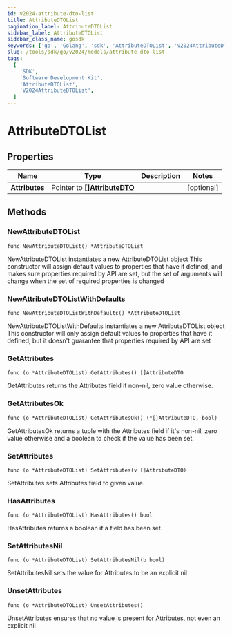 ```yaml
---
id: v2024-attribute-dto-list
title: AttributeDTOList
pagination_label: AttributeDTOList
sidebar_label: AttributeDTOList
sidebar_class_name: gosdk
keywords: ['go', 'Golang', 'sdk', 'AttributeDTOList', 'V2024AttributeDTOList']
slug: /tools/sdk/go/v2024/models/attribute-dto-list
tags:
  [
    'SDK',
    'Software Development Kit',
    'AttributeDTOList',
    'V2024AttributeDTOList',
  ]
---
```


# AttributeDTOList

## Properties

| Name | Type | Description | Notes |
| --- | --- | --- | --- |
| **Attributes** | Pointer to [**[]AttributeDTO**](attribute-dto) |  | [optional] |

## Methods

### NewAttributeDTOList

`func NewAttributeDTOList() *AttributeDTOList`

NewAttributeDTOList instantiates a new AttributeDTOList object This constructor will assign default values to properties that have it defined, and makes sure properties required by API are set, but the set of arguments will change when the set of required properties is changed

### NewAttributeDTOListWithDefaults

`func NewAttributeDTOListWithDefaults() *AttributeDTOList`

NewAttributeDTOListWithDefaults instantiates a new AttributeDTOList object This constructor will only assign default values to properties that have it defined, but it doesn't guarantee that properties required by API are set

### GetAttributes

`func (o *AttributeDTOList) GetAttributes() []AttributeDTO`

GetAttributes returns the Attributes field if non-nil, zero value otherwise.

### GetAttributesOk

`func (o *AttributeDTOList) GetAttributesOk() (*[]AttributeDTO, bool)`

GetAttributesOk returns a tuple with the Attributes field if it's non-nil, zero value otherwise and a boolean to check if the value has been set.

### SetAttributes

`func (o *AttributeDTOList) SetAttributes(v []AttributeDTO)`

SetAttributes sets Attributes field to given value.

### HasAttributes

`func (o *AttributeDTOList) HasAttributes() bool`

HasAttributes returns a boolean if a field has been set.

### SetAttributesNil

`func (o *AttributeDTOList) SetAttributesNil(b bool)`

SetAttributesNil sets the value for Attributes to be an explicit nil

### UnsetAttributes

`func (o *AttributeDTOList) UnsetAttributes()`

UnsetAttributes ensures that no value is present for Attributes, not even an explicit nil

